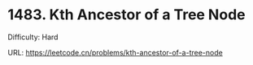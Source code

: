 # 1483. Kth Ancestor of a Tree Node

Difficulty: Hard

URL: https://leetcode.cn/problems/kth-ancestor-of-a-tree-node

